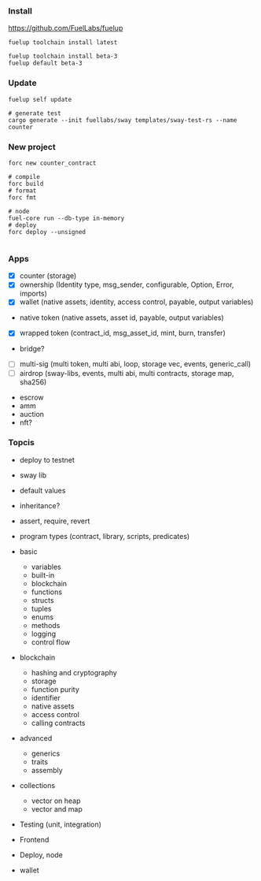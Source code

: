 ### Install

https://github.com/FuelLabs/fuelup

```shell
fuelup toolchain install latest

fuelup toolchain install beta-3
fuelup default beta-3
```

### Update

```shell
fuelup self update

# generate test
cargo generate --init fuellabs/sway templates/sway-test-rs --name counter

```

### New project

```shell
forc new counter_contract

# compile
forc build
# format
forc fmt

# node
fuel-core run --db-type in-memory
# deploy
forc deploy --unsigned


```

### Apps

-   [x] counter (storage)
-   [x] ownership (Identity type, msg_sender, configurable, Option, Error, imports)
-   [x] wallet (native assets, identity, access control, payable, output variables)
-   native token (native assets, asset id, payable, output variables)
-   [x] wrapped token (contract_id, msg_asset_id, mint, burn, transfer)
-   bridge?
-   [ ] multi-sig (multi token, multi abi, loop, storage vec, events, generic_call)
-   [ ] airdrop (sway-libs, events, multi abi, multi contracts, storage map, sha256)
-   escrow
-   amm
-   auction
-   nft?

### Topcis

-   deploy to testnet
-   sway lib
-   default values

-   inheritance?
-   assert, require, revert
-   program types (contract, library, scripts, predicates)
-   basic
    -   variables
    -   built-in
    -   blockchain
    -   functions
    -   structs
    -   tuples
    -   enums
    -   methods
    -   logging
    -   control flow
-   blockchain
    -   hashing and cryptography
    -   storage
    -   function purity
    -   identifier
    -   native assets
    -   access control
    -   calling contracts
-   advanced
    -   generics
    -   traits
    -   assembly
-   collections
    -   vector on heap
    -   vector and map
-   Testing (unit, integration)
-   Frontend
-   Deploy, node
-   wallet
